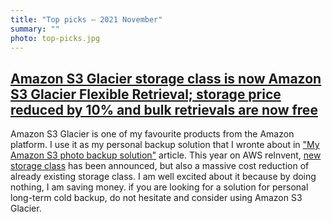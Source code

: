 ```yaml
---
title: "Top picks — 2021 November"
summary: ""
photo: top-picks.jpg
---
```


## [Amazon S3 Glacier storage class is now Amazon S3 Glacier Flexible Retrieval; storage price reduced by 10% and bulk retrievals are now free](https://aws.amazon.com/about-aws/whats-new/2021/11/amazon-s3-glacier-storage-class-amazon-s3-glacier-flexible-retrieval/)

Amazon S3 Glacier is one of my favourite products from the Amazon platform. I use it as my personal backup solution that I wronte about in ["My Amazon S3 photo backup solution"](https://pawelgrzybek.com/my-amazon-s3-photo-backup-solution/) article. This year on AWS reInvent, [new storage class](https://aws.amazon.com/about-aws/whats-new/2021/11/amazon-s3-glacier-instant-retrieval-storage-class/) has been announced, but also a massive cost reduction of already existing storage class. I am well excited about it because by doing nothing, I am saving money. if you are looking for a solution for personal long-term cold backup, do not hesitate and consider using Amazon S3 Glacier.
